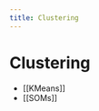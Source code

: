 ```yaml
---
title: Clustering
---
```


# Clustering
- [[KMeans]]
- [[SOMs]]









































































